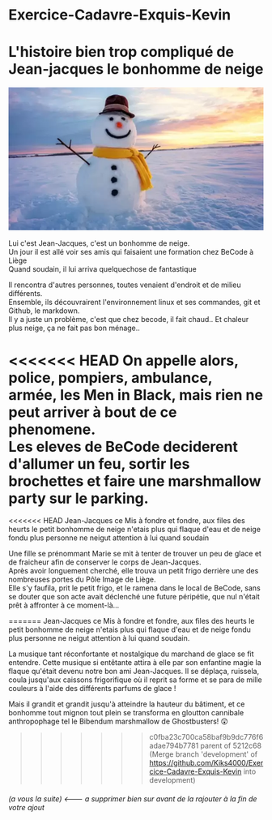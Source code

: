 # Exercice-Cadavre-Exquis-Kevin

# L'histoire bien trop compliqué de Jean-jacques le bonhomme de neige

<img src=https://raw.githubusercontent.com/Kiks4000/Exercice-Cadavre-Exquis-Kevin/development/bonhomme-neige1.webp>

Lui c'est Jean-Jacques, c'est un bonhomme de neige. <br/>
Un jour il est allé voir ses amis qui faisaient une formation chez BeCode à Liège <br/>
Quand soudain, il lui arriva quelquechose de fantastique <br/>

Il rencontra d'autres personnes, toutes venaient d'endroit et de milieu différents. <br/>
Ensemble, ils découvrairent l'environnement linux et ses commandes, git et Github, le markdown.<br/>
Il y a juste un problème, c'est que chez becode, il fait chaud.. Et chaleur plus neige, ça ne fait pas bon ménage.. <br/>

<<<<<<< HEAD
On appelle alors, police, pompiers, ambulance, armée, les Men in Black, mais rien ne peut arriver à bout de ce phenomene. <br/>
Les eleves de BeCode deciderent d'allumer un feu, sortir les brochettes et faire une marshmallow party sur le parking. <br/>
=======
<<<<<<< HEAD
Jean-Jacques ce Mis à fondre et fondre, aux files des heurts le petit bonhomme de neige n'etais plus qui flaque d'eau et de neige fondu plus personne ne neigut attention à lui quand soudain <br>

Une fille se prénommant Marie se mit à tenter de trouver un peu de glace et de fraicheur afin de conserver le corps de Jean-Jacques.<br>
Après avoir longuement cherché, elle trouva un petit frigo derrière une des nombreuses portes du Pôle Image de Liège.<br>
Elle s'y faufila, prit le petit frigo, et le ramena dans le local de BeCode, sans se douter que son acte avait déclenché une future péripétie, que nul n'était prêt à affronter à ce moment-là...<br>

=======
Jean-Jacques ce Mis à fondre et fondre, aux files des heurts le petit bonhomme de neige n'etais plus qui flaque d'eau et de neige fondu plus personne ne neigut attention à lui quand soudain.

La musique tant réconfortante et nostalgique du marchand de glace se fit entendre. Cette musique si entêtante attira à elle par son enfantine magie la flaque qu'était devenu notre bon ami Jean-Jacques. Il se déplaça, ruissela, coula jusqu'aux caissons frigorifique où il reprit sa forme et se para de mille couleurs à l'aide des différents parfums de glace !

Mais il grandit et grandit jusqu'à atteindre la hauteur du bâtiment, et ce bonhomme tout mignon tout plein se transforma en gloutton cannibale anthropophage tel le Bibendum marshmallow de Ghostbusters! :astonished:
>>>>>>> c0fba23c700ca58baf9b9dc776f6adae794b7781
>>>>>>> parent of 5212c68 (Merge branch 'development' of https://github.com/Kiks4000/Exercice-Cadavre-Exquis-Kevin into development)

###### (a vous la suite) <--- a supprimer bien sur avant de la rajouter à la fin de votre ajout 



